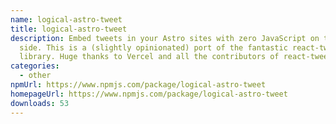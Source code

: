 ```yaml
---
name: logical-astro-tweet
title: logical-astro-tweet
description: Embed tweets in your Astro sites with zero JavaScript on the client
  side. This is a (slightly opinionated) port of the fantastic react-tweet
  library. Huge thanks to Vercel and all the contributors of react-tweet.
categories:
  - other
npmUrl: https://www.npmjs.com/package/logical-astro-tweet
homepageUrl: https://www.npmjs.com/package/logical-astro-tweet
downloads: 53
---
```


